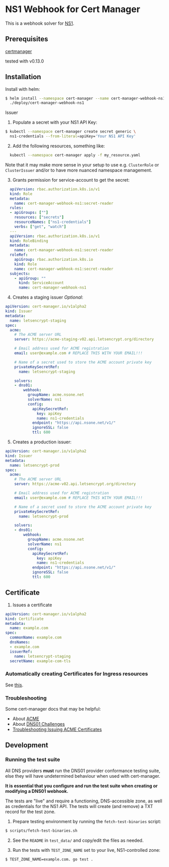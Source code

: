 # NS1 Webhook for Cert Manager

This is a webhook solver for [NS1](http://ns1.com).

## Prerequisites

[certmanager](https://github.com/jetstack/cert-manager)

tested with v0.13.0

## Installation

Install with helm:

```bash
$ helm install --namespace cert-manager --name cert-manager-webhook-ns1 \
  ./deploy/cert-manager-webhook-ns1
```

Issuer

1. Populate a secret with your NS1 API Key:
```bash
$ kubectl --namespace cert-manager create secret generic \
  ns1-credentials --from-literal=apiKey='Your NS1 API Key'
```

2. Add the following resources, something like:
```bash
  kubectl --namespace cert-manager apply -f my_resource.yaml
```

Note that it may make more sense in your setup to use e.g. `ClusterRole` or
`ClusterIssuer` and/or to have more nuanced namespace management.

3. Grants permission for service-account to get the secret:
```yaml
  apiVersion: rbac.authorization.k8s.io/v1
  kind: Role
  metadata:
    name: cert-manager-webhook-ns1:secret-reader
  rules:
  - apiGroups: [""]
    resources: ["secrets"]
    resourceNames: ["ns1-credentials"]
    verbs: ["get", "watch"]
  ---
  apiVersion: rbac.authorization.k8s.io/v1
  kind: RoleBinding
  metadata:
    name: cert-manager-webhook-ns1:secret-reader
  roleRef:
    apiGroup: rbac.authorization.k8s.io
    kind: Role
    name: cert-manager-webhook-ns1:secret-reader
  subjects:
    - apiGroup: ""
      kind: ServiceAccount
      name: cert-manager-webhook-ns1
```

4. Creates a staging issuer *Optional*:
```yaml
apiVersion: cert-manager.io/v1alpha2
kind: Issuer
metadata:
  name: letsencrypt-staging
spec:
  acme:
    # The ACME server URL
    server: https://acme-staging-v02.api.letsencrypt.org/directory

    # Email address used for ACME registration
    email: user@example.com # REPLACE THIS WITH YOUR EMAIL!!!

    # Name of a secret used to store the ACME account private key
    privateKeySecretRef:
      name: letsencrypt-staging

    solvers:
    - dns01:
        webhook:
          groupName: acme.nsone.net
          solverName: ns1
          config:
            apiKeySecretRef:
              key: apiKey
              name: ns1-credentials
            endpoint: "https://api.nsone.net/v1/"
            ignoreSSL: false
            ttl: 600
```

5. Creates a production issuer:
```yaml
apiVersion: cert-manager.io/v1alpha2
kind: Issuer
metadata:
  name: letsencrypt-prod
spec:
  acme:
    # The ACME server URL
    server: https://acme-v02.api.letsencrypt.org/directory

    # Email address used for ACME registration
    email: user@example.com # REPLACE THIS WITH YOUR EMAIL!!!

    # Name of a secret used to store the ACME account private key
    privateKeySecretRef:
      name: letsencrypt-prod

    solvers:
    - dns01:
        webhook:
          groupName: acme.nsone.net
          solverName: ns1
          config:
            apiKeySecretRef:
              key: apiKey
              name: ns1-credentials
            endpoint: "https://api.nsone.net/v1/"
            ignoreSSL: false
            ttl: 600
```

## Certificate

1. Issues a certificate
```yaml
apiVersion: cert-manager.io/v1alpha2
kind: Certificate
metadata:
  name: example.com
spec:
  commonName: example.com
  dnsNames:
  - example.com
  issuerRef:
    name: letsencrypt-staging
  secretName: example-com-tls
```

### Automatically creating Certificates for Ingress resources

See [this](https://docs.cert-manager.io/en/latest/tasks/issuing-certificates/ingress-shim.html).

### Troubleshooting

Some cert-manager docs that may be helpful:

* About [ACME](https://cert-manager.io/docs/configuration/acme/)
* About [DNS01 Challenges](https://cert-manager.io/docs/configuration/acme/dns01/)
* [Troubleshooting Issuing ACME Certificates](https://cert-manager.io/docs/faq/acme/)

## Development

### Running the test suite

All DNS providers **must** run the DNS01 provider conformance testing suite,
else they will have undetermined behaviour when used with cert-manager.

**It is essential that you configure and run the test suite when creating or
modifying a DNS01 webhook.**

The tests are "live" and require a functioning, DNS-accessible zone, as well as
credentials for the NS1 API. The tests will create (and remove) a TXT record
for the test zone.

1. Prepare testing environment by running the `fetch-test-binaries` script:

```bash
$ scripts/fetch-test-binaries.sh
```

2. See the `README` in `test_data/` and copy/edit the files as needed.

3. Run the tests with `TEST_ZONE_NAME` set to your live, NS1-controlled zone:

```bash
$ TEST_ZONE_NAME=example.com. go test .
```
